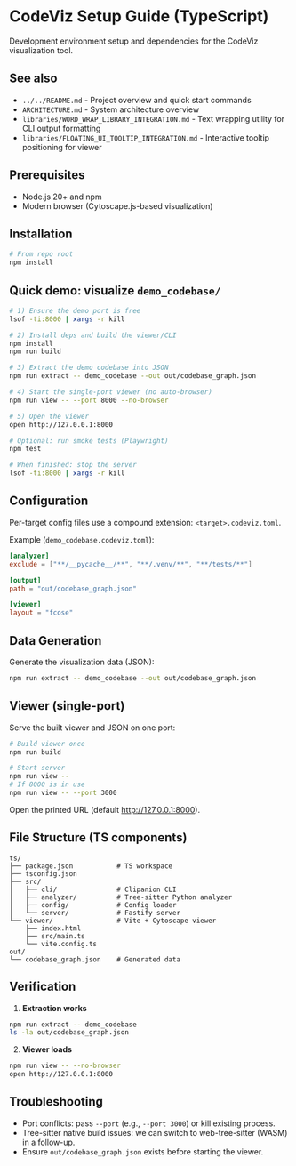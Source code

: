 # CodeViz Setup Guide (TypeScript)

Development environment setup and dependencies for the CodeViz visualization tool.

## See also

- `../../README.md` - Project overview and quick start commands
- `ARCHITECTURE.md` - System architecture overview
- `libraries/WORD_WRAP_LIBRARY_INTEGRATION.md` - Text wrapping utility for CLI output formatting
- `libraries/FLOATING_UI_TOOLTIP_INTEGRATION.md` - Interactive tooltip positioning for viewer

## Prerequisites

- Node.js 20+ and npm
- Modern browser (Cytoscape.js-based visualization)

## Installation

```bash
# From repo root
npm install
```

## Quick demo: visualize `demo_codebase/`

```bash
# 1) Ensure the demo port is free
lsof -ti:8000 | xargs -r kill

# 2) Install deps and build the viewer/CLI
npm install
npm run build

# 3) Extract the demo codebase into JSON
npm run extract -- demo_codebase --out out/codebase_graph.json

# 4) Start the single-port viewer (no auto-browser)
npm run view -- --port 8000 --no-browser

# 5) Open the viewer
open http://127.0.0.1:8000

# Optional: run smoke tests (Playwright)
npm test

# When finished: stop the server
lsof -ti:8000 | xargs -r kill
```

## Configuration

Per-target config files use a compound extension: `<target>.codeviz.toml`.

Example (`demo_codebase.codeviz.toml`):
```toml
[analyzer]
exclude = ["**/__pycache__/**", "**/.venv/**", "**/tests/**"]

[output]
path = "out/codebase_graph.json"

[viewer]
layout = "fcose"
```

## Data Generation

Generate the visualization data (JSON):
```bash
npm run extract -- demo_codebase --out out/codebase_graph.json
```

## Viewer (single-port)

Serve the built viewer and JSON on one port:
```bash
# Build viewer once
npm run build

# Start server
npm run view --
# If 8000 is in use
npm run view -- --port 3000
```

Open the printed URL (default http://127.0.0.1:8000).

## File Structure (TS components)

```
ts/
├── package.json           # TS workspace
├── tsconfig.json
├── src/
│   ├── cli/               # Clipanion CLI
│   ├── analyzer/          # Tree-sitter Python analyzer
│   ├── config/            # Config loader
│   └── server/            # Fastify server
└── viewer/                # Vite + Cytoscape viewer
    ├── index.html
    ├── src/main.ts
    └── vite.config.ts
out/
└── codebase_graph.json    # Generated data
```

## Verification

1. **Extraction works**
```bash
npm run extract -- demo_codebase
ls -la out/codebase_graph.json
```

2. **Viewer loads**
```bash
npm run view -- --no-browser
open http://127.0.0.1:8000
```

## Troubleshooting

- Port conflicts: pass `--port` (e.g., `--port 3000`) or kill existing process.
- Tree-sitter native build issues: we can switch to web-tree-sitter (WASM) in a follow-up.
- Ensure `out/codebase_graph.json` exists before starting the viewer.
